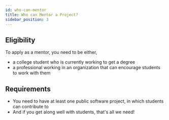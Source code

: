 ```yaml
---
id: who-can-mentor
title: Who can Mentor a Project?
sidebar_position: 3
---
```


## Eligibility

To apply as a mentor, you need to be either,

-   a college student who is currently working to get a degree
-   a professional working in an organization that can encourage students to work with them

## Requirements

-   You need to have at least one public software project, in which students can contribute to
-   And if you get along well with students, that's all we need!
